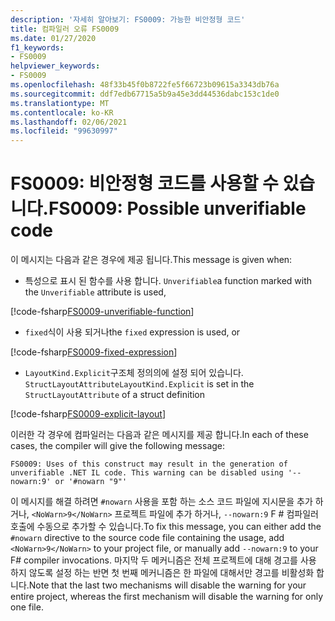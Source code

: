 ```yaml
---
description: '자세히 알아보기: FS0009: 가능한 비안정형 코드'
title: 컴파일러 오류 FS0009
ms.date: 01/27/2020
f1_keywords:
- FS0009
helpviewer_keywords:
- FS0009
ms.openlocfilehash: 48f33b45f0b8722fe5f66723b09615a3343db76a
ms.sourcegitcommit: ddf7edb67715a5b9a45e3dd44536dabc153c1de0
ms.translationtype: MT
ms.contentlocale: ko-KR
ms.lasthandoff: 02/06/2021
ms.locfileid: "99630997"
---
```

# <a name="fs0009-possible-unverifiable-code"></a><span data-ttu-id="7cc06-103">FS0009: 비안정형 코드를 사용할 수 있습니다.</span><span class="sxs-lookup"><span data-stu-id="7cc06-103">FS0009: Possible unverifiable code</span></span>

<span data-ttu-id="7cc06-104">이 메시지는 다음과 같은 경우에 제공 됩니다.</span><span class="sxs-lookup"><span data-stu-id="7cc06-104">This message is given when:</span></span>

* <span data-ttu-id="7cc06-105">특성으로 표시 된 함수를 사용 합니다. `Unverifiable`</span><span class="sxs-lookup"><span data-stu-id="7cc06-105">a function marked with the `Unverifiable` attribute is used,</span></span>

[!code-fsharp[FS0009-unverifiable-function](~/samples/snippets/fsharp/compiler-messages/fs0009.fsx#L2)]

* <span data-ttu-id="7cc06-106">`fixed`식이 사용 되거나</span><span class="sxs-lookup"><span data-stu-id="7cc06-106">the `fixed` expression is used, or</span></span>

[!code-fsharp[FS0009-fixed-expression](~/samples/snippets/fsharp/compiler-messages/fs0009.fsx#L5-L9)]

* <span data-ttu-id="7cc06-107">`LayoutKind.Explicit`구조체 정의의에 설정 되어 있습니다. `StructLayoutAttribute`</span><span class="sxs-lookup"><span data-stu-id="7cc06-107">`LayoutKind.Explicit` is set in the `StructLayoutAttribute` of a struct definition</span></span>

[!code-fsharp[FS0009-explicit-layout](~/samples/snippets/fsharp/compiler-messages/fs0009.fsx#L12-L16)]

<span data-ttu-id="7cc06-108">이러한 각 경우에 컴파일러는 다음과 같은 메시지를 제공 합니다.</span><span class="sxs-lookup"><span data-stu-id="7cc06-108">In each of these cases, the compiler will give the following message:</span></span>

```text
FS0009: Uses of this construct may result in the generation of unverifiable .NET IL code. This warning can be disabled using '--nowarn:9' or '#nowarn "9"'
```

<span data-ttu-id="7cc06-109">이 메시지를 해결 하려면 `#nowarn` 사용을 포함 하는 소스 코드 파일에 지시문을 추가 하거나, `<NoWarn>9</NoWarn>` 프로젝트 파일에 추가 하거나, `--nowarn:9` F # 컴파일러 호출에 수동으로 추가할 수 있습니다.</span><span class="sxs-lookup"><span data-stu-id="7cc06-109">To fix this message, you can either add the `#nowarn` directive to the source code file containing the usage, add `<NoWarn>9</NoWarn>` to your project file, or manually add `--nowarn:9` to your F# compiler invocations.</span></span> <span data-ttu-id="7cc06-110">마지막 두 메커니즘은 전체 프로젝트에 대해 경고를 사용 하지 않도록 설정 하는 반면 첫 번째 메커니즘은 한 파일에 대해서만 경고를 비활성화 합니다.</span><span class="sxs-lookup"><span data-stu-id="7cc06-110">Note that the last two mechanisms will disable the warning for your entire project, whereas the first mechanism will disable the warning for only one file.</span></span>
